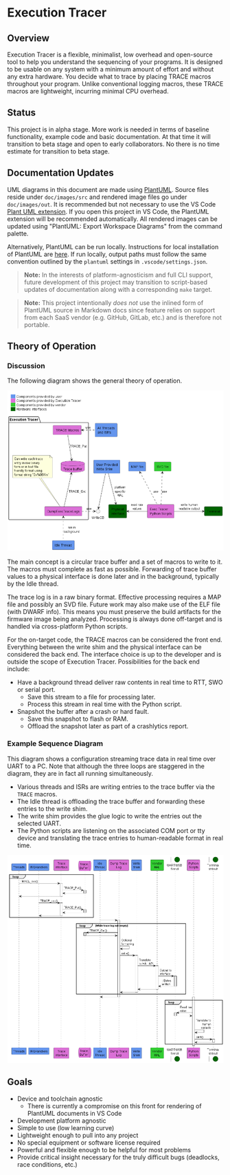 # Execution Tracer

## Overview

Execution Tracer is a flexible, minimalist, low overhead and open-source tool to help you understand the sequencing of your programs.  It is designed to be usable on any system with a minimum amount of effort and without any extra hardware.  You decide what to trace by placing TRACE macros throughout your program.  Unlike conventional logging macros, these TRACE macros are lightweight, incurring minimal CPU overhead.

## Status

This project is in alpha stage.  More work is needed in terms of baseline functionality, example code and basic documentation.  At that time it will transition to beta stage and open to early collaborators.  No there is no time estimate for transition to beta stage.

## Documentation Updates

UML diagrams in this document are made using [PlantUML](https://plantuml.com/). Source files reside under `doc/images/src` and rendered image files go under `doc/images/out`. It is recommended but not necessary to use the VS Code [Plant UML extension](https://marketplace.visualstudio.com/items?itemName=jebbs.plantuml). If you open this project in VS Code, the PlantUML extension will be recommended automatically. All rendered images can be updated using "PlantUML: Export Workspace Diagrams" from the command palette.

Alternatively, PlantUML can be run locally. Instructions for local installation of PlantUML are [here](https://plantuml.com/starting). If run locally, output paths must follow the same convention outlined by the `plantuml` settings in `.vscode/settings.json`.

> __Note:__ In the interests of platform-agnosticism and full CLI support, future development of this project may transition to script-based updates of documentation along with a corresponding `make` target.

> __Note:__ This project intentionally _does not_ use the inlined form of PlantUML source in Markdown docs since feature relies on support from each SaaS vendor (e.g. GitHub, GitLab, etc.) and is therefore not portable.

## Theory of Operation

### Discussion

The following diagram shows the general theory of operation.

![Execution Tracer Component Diagram](doc/images/out/exec-tracer-components/Exec_Tracer_Components.png)

The main concept is a circular trace buffer and a set of macros to write to it.  The macros must complete as fast as possible.  Forwarding of trace buffer values to a physical interface is done later and in the background, typically by the Idle thread.

The trace log is in a raw binary format.  Effective processing requires a MAP file and possibly an SVD file.  Future work may also make use of the ELF file (with DWARF info).  This means you must preserve the build artifacts for the firmware image being analyzed.  Processing is always done off-target and is handled via cross-platform Python scripts.

For the on-target code, the TRACE macros can be considered the front end. Everything between the write shim and the physical interface can be considered the back end. The interface choice is up to the developer and is outside the scope of Execution Tracer. Possibilities for the back end include:

- Have a background thread deliver raw contents in real time to RTT, SWO or serial port.
  - Save this stream to a file for processing later.
  - Process this stream in real time with the Python script.
- Snapshot the buffer after a crash or hard fault.
  - Save this snapshot to flash or RAM.
  - Offload the snapshot later as part of a crashlytics report.

### Example Sequence Diagram

This diagram shows a configuration streaming trace data in real time over UART to a PC. Note that although the three loops are staggered in the diagram, they are in fact all running simultaneously.

- Various threads and ISRs are writing entries to the trace buffer via the `TRACE` macros.
- The Idle thread is offloading the trace buffer and forwarding these entries to the write shim.
- The write shim provides the glue logic to write the entries out the selected UART.
- The Python scripts are listening on the associated COM port or tty device and translating the trace entries to human-readable format in real time.

![Execution Tracer Sequence Diagram](doc/images/out/exec-tracer-seql/Exec_Tracer_Sequence_Diagram.png)

## Goals

- Device and toolchain agnostic
  - There is currently a compromise on this front for rendering of PlantUML documents in VS Code
- Development platform agnostic
- Simple to use (low learning curve)
- Lightweight enough to pull into any project
- No special equipment or software license required
- Powerful and flexible enough to be helpful for most problems
- Provide critical insight necessary for the truly difficult bugs (deadlocks, race conditions, etc.)
